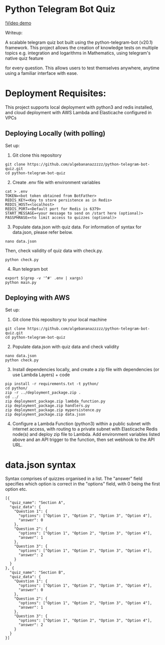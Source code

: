 # Python Telegram Bot Quiz

[!Video demo](https://user-images.githubusercontent.com/48286805/235227846-71e991c6-b58a-44e9-813a-c206652d104a.mp4)

Writeup:

A scalable telegram quiz bot built using the python-telegram-bot (v20.1) framework. This project allows the creation of knowledge tests on multiple topics e.g. integration and logarithms in Mathematics, using telegram's native quiz feature 

for every question. This allows users to test themselves anywhere, anytime using a familiar interface with ease.


# Deployment Requisites:
This project supports local deployment with python3 and redis installed, and cloud deployment with AWS Lambda and Elasticache configured in VPCs

## Deploying Locally (with polling)
Set up:
1. Git clone this repository
```
git clone https://github.com/algebananazzzzz/python-telegram-bot-quiz.git
cd python-telegram-bot-quiz
```

2. Create .env file with environment variables
```
cat > .env
TOKEN=<bot token obtained from BotFather>
REDIS_KEY=<Key to store persistence as in Redis>
REDIS_HOST=<localhost>
REDIS_PORT=<Default port for Redis is 6379>
START_MESSAGE=<your message to send on /start here (optional)>
PASSPHRASE=<to limit access to quizzes (optional)>
```
3. Populate data.json with quiz data. For information of syntax for data.json, please refer below.
```
nano data.json
```
Then, check validity of quiz data with check.py.
```
python check.py
```
4. Run telegram bot
```
export $(grep -v '^#' .env | xargs)
python main.py
```

## Deploying with AWS
Set up:
1. Git clone this repository to your local machine
```
git clone https://github.com/algebananazzzzz/python-telegram-bot-quiz.git
cd python-telegram-bot-quiz
```
2. Populate data.json with quiz data and check validity
```
nano data.json
python check.py
```
3. Install dependencies locally, and create a zip file with dependencies (or use Lambda Layers) + code
```
pip install -r requirements.txt -t python/
cd python/
zip -r ../deployment_package.zip .
cd ../
zip deployment_package.zip lambda_function.py
zip deployment_package.zip handlers.py
zip deployment_package.zip mypersistence.py
zip deployment_package.zip data.json
```
4. Configure a Lambda Function (python3) within a public subnet with internet access, with routing to a private subnet with Elasticache Redis node(s) and deploy zip file to Lambda. Add environment variables listed above and an API trigger to the function, then set webhook to the API URL.

# data.json syntax

Syntax comprises of quizzes organised in a list. The "answer" field specifies which option is correct in the "options" field, with 0 being the first option etc.
```
[{
  "quiz_name": "Section A",
  "quiz_data": {
    "Question 1": {
      "options": ["Option 1", "Option 2", "Option 3", "Option 4"],
      "answer": 0
    },
    "Question 2": {
      "options": ["Option 1", "Option 2", "Option 3", "Option 4"],
      "answer": 1
    },
    "Question 3": {
      "options": ["Option 1", "Option 2", "Option 3", "Option 4"],
      "answer": 2
    }
  }
}, {
  "quiz_name": "Section B",
  "quiz_data": {
    "Question 1": {
      "options": ["Option 1", "Option 2", "Option 3", "Option 4"],
      "answer": 0
    },
    "Question 2": {
      "options": ["Option 1", "Option 2", "Option 3", "Option 4"],
      "answer": 1
    },
    "Question 3": {
      "options": ["Option 1", "Option 2", "Option 3", "Option 4"],
      "answer": 2
    }
  }
}]
```
